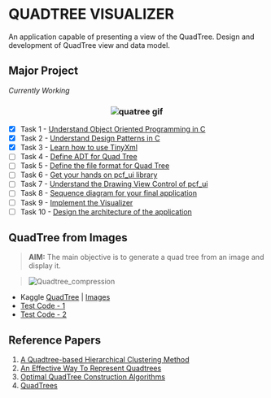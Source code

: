 # QUADTREE VISUALIZER
An application capable of presenting a view of the QuadTree. Design and development of QuadTree view and data model.


## Major Project
  *Currently Working*

<h3 align="center"> <img alt="quatree gif" src="http://elbywan.github.io/quadtree-lib/assets/quadtree.gif"/> </h3>

 - [X] Task 1 - [Understand Object Oriented Programming in C](https://github.com/Amey-Thakur/QUADTREE-VISUALIZER/tree/main/MAJOR_PROJECT_PHI-CS-73/Phi%20Tasks/Task%201)
 - [X] Task 2 - [Understand Design Patterns in C](https://github.com/Amey-Thakur/QUADTREE-VISUALIZER/tree/main/MAJOR_PROJECT_PHI-CS-73/Phi%20Tasks/Task%202)
 - [X] Task 3 - [Learn how to use TinyXml](https://github.com/Amey-Thakur/QUADTREE-VISUALIZER/tree/main/MAJOR_PROJECT_PHI-CS-73/Phi%20Tasks/Task%203)
 - [ ] Task 4 - [Define ADT for Quad Tree]()
 - [ ] Task 5 - [Define the file format for Quad Tree]()
 - [ ] Task 6 - [Get your hands on pcf_ui library](https://github.com/Amey-Thakur/QUADTREE-VISUALIZER/tree/main/MAJOR_PROJECT_PHI-CS-73/Phi%20Tasks/Task%206)
 - [ ] Task 7 - [Understand the Drawing View Control of pcf_ui]()
 - [ ] Task 8 - [Sequence diagram for your final application]()
 - [ ] Task 9 - [Implement the Visualizer]()
 - [ ] Task 10 - [Design the architecture of the application]()

## QuadTree from Images
  
  >**AIM:** The main objective is to generate a quad tree from an image and display it.

  >![Quadtree_compression](https://user-images.githubusercontent.com/54937357/134290440-0e70c3a3-4b3d-4dd6-8ac0-649c2d72e103.gif) 
  
  - Kaggle [QuadTree](https://www.kaggle.com/ameythakur20/quadtree) | [Images](https://github.com/Amey-Thakur/QUADTREE-VISUALIZER/tree/main/Other%20Material/QuadTree%20Implementation%20Examples/QuadTree%20from%20Images/IMAGES)
  - [Test Code - 1](https://github.com/Amey-Thakur/QUADTREE-VISUALIZER/blob/main/Other%20Material/QuadTree%20Implementation%20Examples/QuadTree%20from%20Images/QuadTree_1.ipynb)
  - [Test Code - 2](https://github.com/Amey-Thakur/QUADTREE-VISUALIZER/blob/main/Other%20Material/QuadTree%20Implementation%20Examples/QuadTree%20from%20Images/QuadTree_2.ipynb)


## Reference Papers

  1. [A Quadtree-based Hierarchical Clustering Method](https://github.com/Amey-Thakur/QUADTREE-VISUALIZER/blob/main/Other%20Material/Reference%20Papers/A%20Quadtree-based%20Hierarchical%20Clustering%20Method.pdf)
  2. [An Effective Way To Represent Quadtrees](https://github.com/Amey-Thakur/QUADTREE-VISUALIZER/blob/main/Other%20Material/Reference%20Papers/An%20Effective%20Way%20To%20Represent%20Quadtrees.pdf)
  3. [Optimal QuadTree Construction Algorithms](https://github.com/Amey-Thakur/QUADTREE-VISUALIZER/blob/main/Other%20Material/Reference%20Papers/Optimal%20QuadTree%20Construction%20Algorithms.pdf)
  4. [QuadTrees](https://github.com/Amey-Thakur/QUADTREE-VISUALIZER/blob/main/Other%20Material/Reference%20Papers/Quad%20Trees.pdf)
